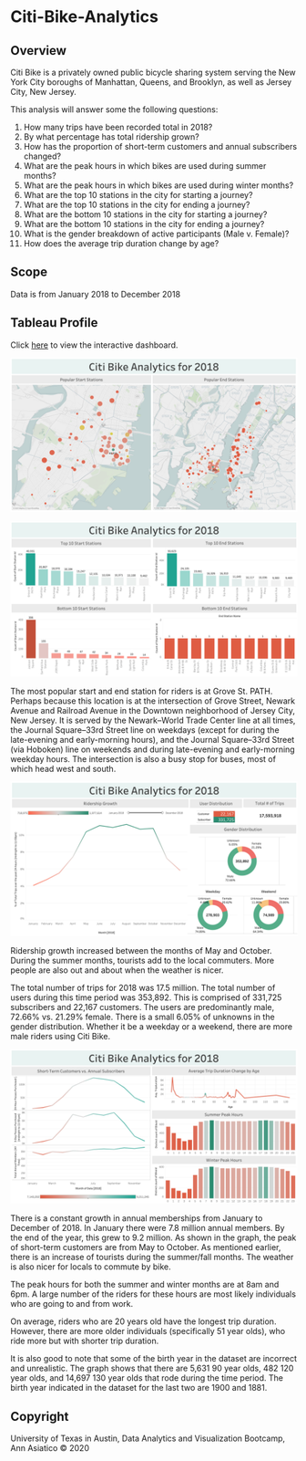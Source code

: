 # Citi-Bike-Analytics

## Overview

Citi Bike is a privately owned public bicycle sharing system serving the New York City boroughs of Manhattan, Queens, and Brooklyn, as well as Jersey City, New Jersey. 

This analysis will answer some the following questions:

1) How many trips have been recorded total in 2018? 
2) By what percentage has total ridership grown?
3) How has the proportion of short-term customers and annual subscribers changed?
4) What are the peak hours in which bikes are used during summer months?
5) What are the peak hours in which bikes are used during winter months?
6) What are the top 10 stations in the city for starting a journey?
7) What are the top 10 stations in the city for ending a journey?
8) What are the bottom 10 stations in the city for starting a journey?
9) What are the bottom 10 stations in the city for ending a journey?
10) What is the gender breakdown of active participants (Male v. Female)?
11) How does the average trip duration change by age?

## Scope

Data is from January 2018 to December 2018

## Tableau Profile

Click [here](https://public.tableau.com/profile/annasia#!/vizhome/CitiBikeAnalytics_15877072233260/Story1) to view the interactive dashboard. 

![maps](/images/maps.png)

![dashboard1](/images/dashboard1.png)

The most popular start and end station for riders is at Grove St. PATH. Perhaps because this location is at the intersection of Grove Street, Newark Avenue and Railroad Avenue in the Downtown neighborhood of Jersey City, New Jersey. It is served by the Newark–World Trade Center line at all times, the Journal Square–33rd Street line on weekdays (except for during the late-evening and early-morning hours), and the Journal Square–33rd Street (via Hoboken) line on weekends and during late-evening and early-morning weekday hours. The intersection is also a busy stop for buses, most of which head west and south.

![dashboard2](/images/dashboard2.png)

Ridership growth increased between the months of May and October. During the summer months, tourists add to the local commuters. More people are also out and about when the weather is nicer.

The total number of trips for 2018 was 17.5 million. The total number of users during this time period was 353,892. This is comprised of 331,725 subscribers and 22,167 customers. The users are predominantly male, 72.66% vs. 21.29% female. There is a small 6.05% of unknowns in the gender distribution. Whether it be a weekday or a weekend, there are more male riders using Citi Bike.

![dashboard3](/images/dashboard3.png)

There is a constant growth in annual memberships from January to December of 2018. In January there were 7.8 million annual members. By the end of the year, this grew to 9.2 million. As shown in the graph, the peak of short-term customers are from May to October. As mentioned earlier, there is an increase of tourists during the summer/fall months. The weather is also nicer for locals to commute by bike.

The peak hours for both the summer and winter months are at 8am and 6pm. A large number of the riders for these hours are most likely individuals who are going to and from work. 

On average, riders who are 20 years old have the longest trip duration. However, there are more older individuals (specifically 51 year olds), who ride more but with shorter trip duration.

It is also good to note that some of the birth year in the dataset are incorrect and unrealistic. The graph shows that there are 5,631 90 year olds, 482 120 year olds, and 14,697 130 year olds that rode during the time period. The birth year indicated in the dataset for the last two are 1900 and 1881.


## Copyright

University of Texas in Austin, Data Analytics and Visualization Bootcamp, Ann Asiatico © 2020

